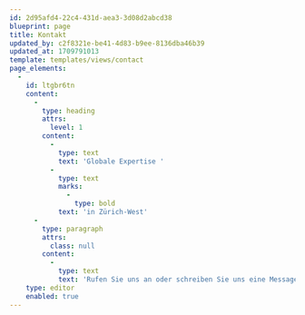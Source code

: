 ```yaml
---
id: 2d95afd4-22c4-431d-aea3-3d08d2abcd38
blueprint: page
title: Kontakt
updated_by: c2f8321e-be41-4d83-b9ee-8136dba46b39
updated_at: 1709791013
template: templates/views/contact
page_elements:
  -
    id: ltgbr6tn
    content:
      -
        type: heading
        attrs:
          level: 1
        content:
          -
            type: text
            text: 'Globale Expertise '
          -
            type: text
            marks:
              -
                type: bold
            text: 'in Zürich-West'
      -
        type: paragraph
        attrs:
          class: null
        content:
          -
            type: text
            text: 'Rufen Sie uns an oder schreiben Sie uns eine Message. Oder kommen Sie einfach vorbei und lassen Sie uns bei einer Tasse Kaffee über eine mögliches Projekt sprechen.'
    type: editor
    enabled: true
---
```

